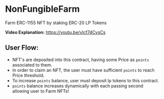 # NonFungibleFarm
Farm ERC-1155 NFT by staking ERC-20 LP Tokens

**Video Explanation:** https://youtu.be/vIcf74CvsCs

## User Flow:
 * NFT's are deposited into this contract, having some Price as `points` associated to them.
 * In order to claim an NFT, the user must have sufficient `points` to reach Price threshold.
 * To increase `points` balance, user must deposit lp tokens to this contract.
 * `points` balance increases dynamically with each passing second allowing user to Farm NFTs!
